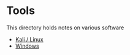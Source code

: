 # Tools

This directory holds notes on various software

- [Kali / Linux](./kali/README.md)
- [Windows](./windows/README.md)
